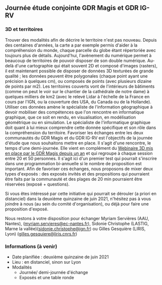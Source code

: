 ## Journée étude conjointe GDR Magis  et GDR IG-RV

### 3D et territoires

Trouver des modalités afin de décrire le territoire n'est pas nouveau. Depuis des centaines d'années, la carte a par exemple permis d'aider à la compréhension du monde, chaque parcelle du globe étant répertoriée avec toujours plus de détails. Aujourd'hui, l'avènement du numérique permet à beaucoup de territoires de pouvoir disposer de son double numérique. Au-delà d'une cartographie qui était souvent 2D et composé d'images (rasters), il est maintenant possible de disposer de données 3D texturées de grande qualité ; les données peuvent être polygonales (chaque point ayant une précision à quelques cm), ou composés de points (avec plusieurs dizaine de points par m2). Les territoires couverts vont de l'intérieurs de bâtiments (comme on peut le voir sur le chantier de la cathédrale de notre dame) à quelques milliers de km2 (avec le relevé Lidar à l'échelle de la France en cours par l'IGN, ou la couverture des USA, du Canada ou de la Hollande). 
Utiliser ces données amène le spécialiste de l'information géographique à devoir mobiliser des compétences que l'on rencontre  en informatique graphique, que ce soit en rendu, en visualisation, en modélisation géométrique ou en simulation. Le spécialiste de l'informatique graphique doit quant à lui mieux comprendre cette donnée spécifique et son rôle dans la compréhension du territoire. 
Favoriser les échanges entre les deux communautés du GDR Magis et du GDR IG-RV est l'objectifs de la journée d'étude que nous souhaitons mettre en place. Il s'agit d'une rencontre, le temps d'une demi-journée. Elle vient en complément du [Webinaire 3D mis en place par le GDR Magis depuis un an](https://github.com/VCityTeam/MAGIS-AP3D/blob/master/Media/README.md) et qui regroupe à chaque session entre 20 et 50 personnes. Il s'agit ici d'un premier test qui pourrait s'inscrire dans une programmation bi-annuelle si le nombre de proposition est important. 
Afin de favoriser ces échanges, nous proposons de mixer deux types d'exposés : des exposés invités et des propositions qui pourraient être faits par la communauté et des plages de 20 min pourraient être réservées (exposé + questions). 

Si vous êtes intéressé par cette initiative qui pourrait se dérouler (a priori en distanciel) dans la deuxième quinzaine de juin 2021, n'hésitez pas à vous joindre à nous (au sein du comité d'organisation), ou déjà pour faire une proposition d'exposé.   

Nous restons à votre disposition pour échanger 
Myriam Servières (AAU, Nantes), (myriam.servieres@ec-nantes.fr), Sidonie Christophe (LASTIG, Marne la vallée)(sidonie.christophe@ign.fr) ou Gilles Gesquière (LIRIS, Lyon) (gilles.gesquiere@liris.cnrs.fr)


### Informations (à venir)
  * Date planifiée : deuxième quinzaine de juin 2021
  * Lieu : en distanciel, sinon sur Lyon
  * Modalités
    * Journée/ demi-journée d'échange
    * Exposés et une table ronde
